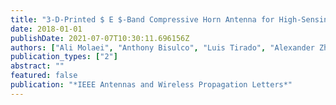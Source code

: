 ```yaml
---
title: "3-D-Printed $ E $-Band Compressive Horn Antenna for High-Sensing-Capacity Imaging Applications"
date: 2018-01-01
publishDate: 2021-07-07T10:30:11.696156Z
authors: ["Ali Molaei", "Anthony Bisulco", "Luis Tirado", "Alexander Zhu", "Diego Cachay", "Ashkan Ghanbarzadeh Dagheyan", "Jose Martinez-Lorenzo"]
publication_types: ["2"]
abstract: ""
featured: false
publication: "*IEEE Antennas and Wireless Propagation Letters*"
---
```


